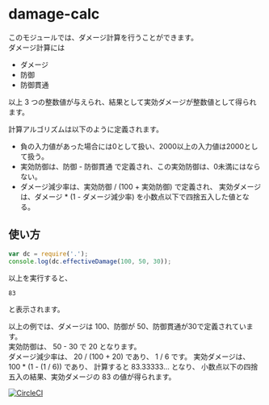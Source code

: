 # damage-calc
このモジュールでは、ダメージ計算を行うことができます。  
ダメージ計算には

- ダメージ
- 防御
- 防御貫通

以上 3 つの整数値が与えられ、結果として実効ダメージが整数値として得られます。

計算アルゴリズムは以下のように定義されます。

- 負の入力値があった場合には0として扱い、2000以上の入力値は2000として扱う。
- 実効防御は、防御 - 防御貫通 で定義され、この実効防御は、0未満にはならない。
- ダメージ減少率は、実効防御 / (100 + 実効防御) で定義され、
  実効ダメージは、ダメージ * (1 - ダメージ減少率) を小数点以下で四捨五入した値となる。

## 使い方

```js
var dc = require('.');
console.log(dc.effectiveDamage(100, 50, 30));
```

以上を実行すると、

```
83
```

と表示されます。

以上の例では、ダメージは 100、防御が 50、防御貫通が30で定義されています。  
実効防御は、 50 - 30 で 20 となります。  
ダメージ減少率は、 20 / (100 + 20) であり、 1 / 6 です。
実効ダメージは、 100 * (1 - (1 / 6)) であり、 
計算すると 83.33333... となり、
小数点以下の四捨五入の結果、実効ダメージの 83 の値が得られます。

[![CircleCI](https://circleci.com/gh/taichif/damage-calc-4005.svg?style=svg)](https://circleci.com/gh/taichif/damage-calc-4005)
